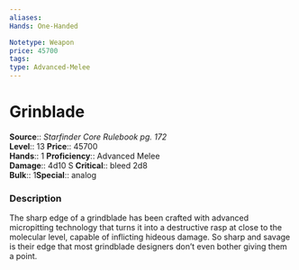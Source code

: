 ```yaml
---
aliases: 
Hands: One-Handed

Notetype: Weapon
price: 45700
tags: 
type: Advanced-Melee
---
```


# Grinblade

**Source**:: _Starfinder Core Rulebook pg. 172_  
**Level**:: 13
**Price**:: 45700  
**Hands**:: 1
**Proficiency**:: Advanced Melee  
**Damage**:: 4d10 S
**Critical**:: bleed 2d8  
**Bulk**:: 1**Special**:: analog

### Description

The sharp edge of a grindblade has been crafted with advanced micropitting technology that turns it into a destructive rasp at close to the molecular level, capable of inflicting hideous damage. So sharp and savage is their edge that most grindblade designers don’t even bother giving them a point.
